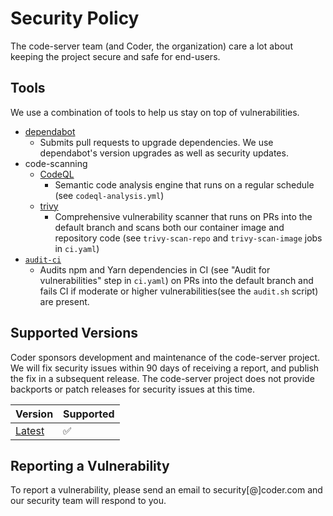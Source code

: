 # Security Policy

The code-server team (and Coder, the organization) care a lot about keeping the project secure and safe for end-users.

## Tools

We use a combination of tools to help us stay on top of vulnerabilities.

- [dependabot](https://dependabot.com/)
  - Submits pull requests to upgrade dependencies. We use dependabot's version upgrades as well as security updates.
- code-scanning
  - [CodeQL](https://securitylab.github.com/tools/codeql/)
    - Semantic code analysis engine that runs on a regular schedule (see `codeql-analysis.yml`)
  - [trivy](https://github.com/aquasecurity/trivy)
    - Comprehensive vulnerability scanner that runs on PRs into the default branch and scans both our container image and repository code (see `trivy-scan-repo` and `trivy-scan-image` jobs in `ci.yaml`)
- [`audit-ci`](https://github.com/IBM/audit-ci)
  - Audits npm and Yarn dependencies in CI (see "Audit for vulnerabilities" step in `ci.yaml`) on PRs into the default branch and fails CI if moderate or higher vulnerabilities(see the `audit.sh` script) are present.

## Supported Versions

Coder sponsors development and maintenance of the code-server project. We will fix security issues within 90 days of receiving a report, and publish the fix in a subsequent release. The code-server project does not provide backports or patch releases for security issues at this time.

| Version                                               | Supported          |
| ----------------------------------------------------- | ------------------ |
| [Latest](https://github.com/cdr/code-server/releases) | :white_check_mark: |

## Reporting a Vulnerability

To report a vulnerability, please send an email to security[@]coder.com and our security team will respond to you.
